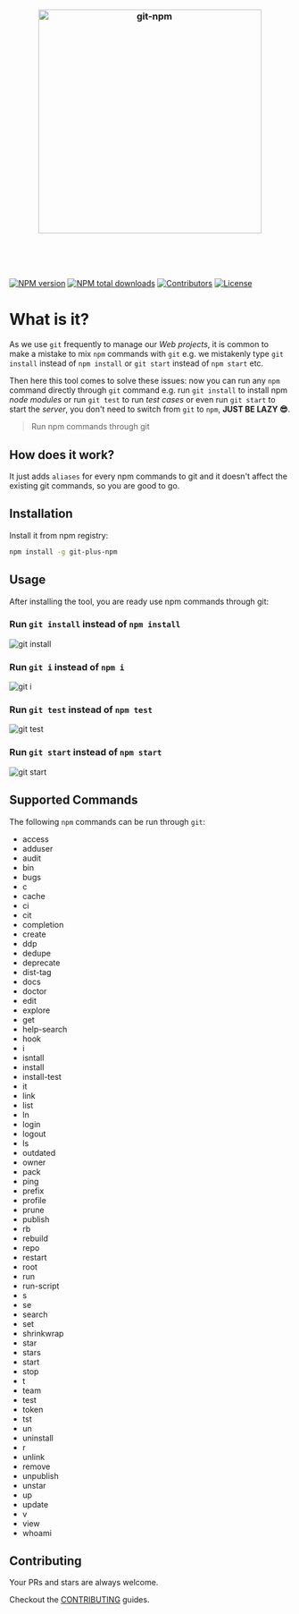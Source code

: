 <h3 align="center">
  <br />
  <br />
  <a href="https://github.com/rousan/git-npm">
    <img src="https://github.com/rousan/git-npm/raw/master/logo.png" width="400" alt="git-npm" title="git-npm" />
  </a>
</h3>
<br />
<br />
<br />

[![NPM version](https://img.shields.io/npm/v/git-plus-npm.svg)](https://www.npmjs.com/package/git-plus-npm)
[![NPM total downloads](https://img.shields.io/npm/dt/git-plus-npm.svg)](https://www.npmjs.com/package/git-plus-npm)
[![Contributors](https://img.shields.io/github/contributors/rousan/git-npm.svg)](https://github.com/rousan/git-npm/graphs/contributors)
[![License](https://img.shields.io/github/license/rousan/git-npm.svg)](https://github.com/rousan/git-npm/blob/master/LICENSE)

# What is it?

As we use `git` frequently to manage our *Web projects*, it is common to make a mistake to mix `npm` commands with `git` e.g. we mistakenly type
`git install` instead of `npm install` or `git start` instead of `npm start` etc.

Then here this tool comes to solve these issues: now you can run any `npm` command directly through `git` command e.g. run `git install` to install npm *node modules*
or run `git test` to run *test cases* or even run `git start` to start the *server*, you don't need to switch from `git` to `npm`, **JUST BE LAZY 😎**.

> Run npm commands through git

## How does it work?

It just adds `aliases` for every npm commands to git and it doesn't affect the existing git commands, so you are good to go.

## Installation

Install it from npm registry:

```bash
npm install -g git-plus-npm
```

## Usage

After installing the tool, you are ready use npm commands through git:

### Run `git install` instead of `npm install`

<img src="https://github.com/rousan/git-npm/raw/master/git-install.png" alt="git install" title="git install" />

### Run `git i` instead of `npm i`

<img src="https://github.com/rousan/git-npm/raw/master/git-i.png" alt="git i" title="git i" />

### Run `git test` instead of `npm test`

<img src="https://github.com/rousan/git-npm/raw/master/git-test.png" alt="git test" title="git test" />

### Run `git start` instead of `npm start`

<img src="https://github.com/rousan/git-npm/raw/master/git-start.png" alt="git start" title="git start" />

## Supported Commands

The following `npm` commands can be run through `git`:

* access
* adduser
* audit
* bin
* bugs
* c
* cache
* ci
* cit
* completion
* create
* ddp
* dedupe
* deprecate
* dist-tag
* docs
* doctor
* edit
* explore
* get
* help-search
* hook
* i
* isntall
* install
* install-test
* it
* link
* list
* ln
* login
* logout
* ls
* outdated
* owner
* pack
* ping
* prefix
* profile
* prune
* publish
* rb
* rebuild
* repo
* restart
* root
* run
* run-script
* s
* se
* search
* set
* shrinkwrap
* star
* stars
* start
* stop
* t
* team
* test
* token
* tst
* un
* uninstall
* r
* unlink
* remove
* unpublish
* unstar
* up
* update
* v
* view
* whoami

## Contributing

Your PRs and stars are always welcome.

Checkout the [CONTRIBUTING](https://github.com/rousan/git-npm/blob/master/CONTRIBUTING.md) guides.
